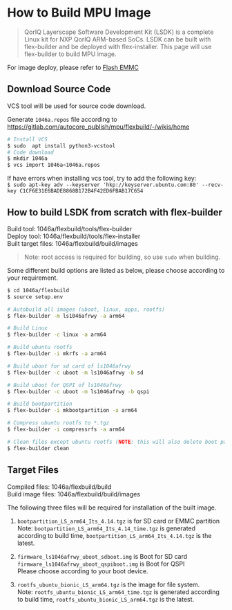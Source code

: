 # How to Build MPU Image

> QorIQ Layerscape Software Development Kit (LSDK) is a complete Linux kit for NXP QorIQ ARM-based SoCs. LSDK can be built with flex-builder and be deployed with flex-installer. This page will use flex-builder to build MPU image.

For image deploy, please refer to [Flash EMMC](Pcu_setup.md#flash-emmc)

## Download Source Code

VCS  tool will be used for source code download.

Generate `1046a.repos` file according to https://gitlab.com/autocore_publish/mpu/flexbuild/-/wikis/home

```bash
# Install VCS
$ sudo  apt install python3-vcstool
# Code download
$ mkdir 1046a
$ vcs import 1046a<1046a.repos
```
If have errors when installing vcs tool, try to add the following key:  
`$ sudo apt-key adv --keyserver 'hkp://keyserver.ubuntu.com:80' --recv-key C1CF6E31E6BADE8868B172B4F42ED6FBAB17C654`

## How to build LSDK from scratch with flex-builder

Build tool: 1046a/flexbuild/tools/flex-builder  
Deploy tool: 1046a/flexbuild/tools/flex-installer  
Built target files: 1046a/flexbuild/build/images  
> Note: root access is required for building, so use `sudo` when building.

Some different build options are listed as below, please choose according to your requirement.
```bash
$ cd 1046a/flexbuild
$ source setup.env

# Autobuild all images (uboot, linux, apps, rootfs)
$ flex-builder -m ls1046afrwy -a arm64

# Build Linux
$ flex-builder -c linux -a arm64

# Build ubuntu rootfs
$ flex-builder -i mkrfs -a arm64  

# Build uboot for sd card of ls1046afrwy
$ flex-builder -c uboot -m ls1046afrwy -b sd 

# Build uboot for QSPI of ls1046afrwy
$ flex-builder -c uboot -m ls1046afrwy -b qspi

# Build bootpartition
$ flex-builder -i mkbootpartition -a arm64

# Compress ubuntu rootfs to *.tgz
$ flex-builder -i compressrfs -a arm64 

# Clean files except ubuntu rootfs (NOTE: this will also delete boot partition and firmware image)
$ flex-builder clean 
```
## Target Files

Compiled files: 1046a/flexbuild/build  
Build image files: 1046a/flexbuild/build/images

The following three files will be required for installation of the built image.

1. `bootpartition_LS_arm64_Its_4.14.tgz` is for SD card or EMMC partition  
   Note: `bootpartition_LS_arm64_Its_4.14_time.tgz` is generated according to build time, `bootpartition_LS_arm64_Its_4.14.tgz` is the latest.

2. `firmware_ls1046afrwy_uboot_sdboot.img` is Boot for SD card  
   `firmware_ls1046afrwy_uboot_qspiboot.img` is Boot for QSPI  
   Please choose according to your boot device.
   
3. `rootfs_ubuntu_bionic_LS_arm64.tgz` is the image for file system.  
   Note: `rootfs_ubuntu_bionic_LS_arm64_time.tgz` is generated according to build time, `rootfs_ubuntu_bionic_LS_arm64.tgz` is the latest.

